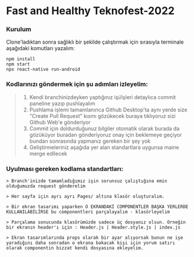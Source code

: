 # Fast and Healthy Teknofest-2022

### Kurulum
Clone'ladıktan sonra sağlıklı bir şekilde çalıştırmak için sırasıyla terminale aşağıdaki komutları yazalım:
```
npm install  
npm start 
npx react-native run-android
```
### Kodlarınızı göndermek için şu adımları izleyelim:
>1) Kendi branchinizdeyken yaptığınız işi/işleri detaylıca commit paneline yazıp pushlayalım <br>
>2) Pushlama işlemi tamamlanınca Github Desktop'ta aynı yerde size "Create Pull Request" kısmı gözükecek buraya tıklıyoruz sizi Github Web'e gönderiyor <br>
>3) Commit için doldurduğunuz bilgiler otomatik olarak burada da gözüküyor buradan gönderiyoruz onay için beklemeye geçiyor bundan sonrasında yapmanız gereken bir şey yok <br>
>4) Geliştirmeleriniz aşağıda yer alan standartlara uygunsa maine merge edilecek <br>
### Uyulması gereken kodlama standartları:
```
> Branch'inizde tamamladığımız işin sorunsuz çalıştığına emin olduğumuzda request gönderelim
```
```
> Her sayfa için ayrı ayrı Pages/ altına klasör oluşturalım. 
```
```
> Bir ekran tasarımı yaparken O EKRANDAKİ COMPONENTLER BAŞKA YERLERDE KULLANILABİLİRSE bu componentleri parçalayalım - klasörleyelim 
```

```
> Parçalama sonucunda klasörümüzde sadece üç dosyanız olsun. Örneğin bir ekranın header'ı için : Header.js | Header.style.js | index.js 
```

```
> Ekran tasarımlarında props olarak bir ayar alıyorsak bunun ne işe yaradığını daha sonradan o ekrana bakacak kişi için yorum satırı olarak componentin bizzat kendi dosyasına ekleyelim.
```

